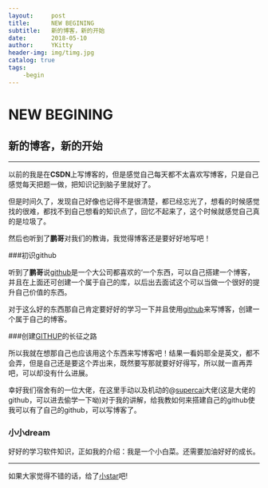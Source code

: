 ```yaml
---
layout:     post
title:      NEW BEGINING
subtitle:   新的博客，新的开始
date:       2018-05-10
author:     YKitty
header-img: img/timg.jpg
catalog: true
tags:
    -begin
---
```


# NEW BEGINING

## 新的博客，新的开始

----

以前的我是在**CSDN**上写博客的，但是感觉自己每天都不太喜欢写博客，只是自己感觉每天把题一做，把知识记到脑子里就好了。



但是时间久了，发现自己好像也记得不是很清楚，都已经忘光了，想看的时候感觉找的很难，都找不到自己想看的知识点了，回忆不起来了，这个时候就感觉自己真的是垃圾了。



然后也听到了**鹏哥**对我们的教诲，我觉得博客还是要好好地写吧！

###初识github

听到了**鹏哥**说[github](www.github.com)是一个大公司都喜欢的‘一个东西，可以自己搭建一个博客，并且在上面还可创建一个属于自己的库，以后出去面试这个可以当做一个很好的提升自己价值的东西。



对于这么好的东西那自己肯定要好好的学习一下并且使用[github](www.github.com)来写博客，创建一个属于自己的博客。

###创建[GITHUP](www.github.com)的长征之路

所以我就在想那自己也应该用这个东西来写博客吧！结果一看妈耶全是英文，都不会弄，但是自己还是要这个弄出来，既然要写那就要好好得写，所以就一直再弄吧，可以却没有什么进展。



幸好我们宿舍有的一位大佬，在这里手动以及机动的@[supercai](http://supercai.top)大佬(这是大佬的github，可以进去偷学一下呦)对于我的讲解，给我教如何来搭建自己的github使我可以有了自己的github，可以写博客了。



### 小小dream

好好的学习软件知识，正如我的介绍：我是一个小白菜。还需要加油好好的成长。



---



如果大家觉得不错的话，给了[小star](https://github.com/YKitty)吧!









